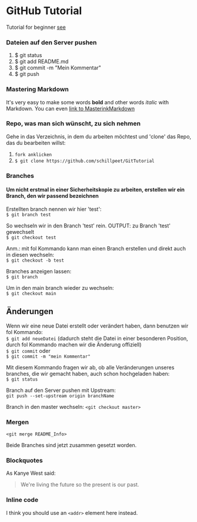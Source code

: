 # GitHub Tutorial
Tutorial for beginner [see](https://boolie.org/git-github-anfaenger-tutorial/)

### Dateien auf den Server pushen
1. $ git status
2. $ git add README.md
3. $ git commit -m "Mein Kommentar"
4. $ git push

### Mastering Markdown
It's very easy to make some words **bold** and other words *italic* with Markdown. You can even [link to MasterinkMarkdown](https://guides.github.com/features/mastering-markdown/)

### Repo, was man sich wünscht, zu sich nehmen
Gehe in das Verzeichnis, in dem du arbeiten möchtest und 'clone' das Repo, das du bearbeiten willst:
1. `fork anklicken`
2. `$ git clone https://github.com/schillpeet/GitTutorial`

### Branches
#### Um nicht erstmal in einer Sicherheitskopie zu arbeiten, erstellen wir ein Branch, den wir passend bezeichnen
Erstellten branch nennen wir hier 'test':<br>
`$ git branch test`

So wechseln wir in den Branch 'test' rein. OUTPUT: zu Branch 'test' gewechselt<br>
`$ git checkout test`

Anm.: mit fol Kommando kann man einen Branch erstellen und direkt auch in diesen wechseln:<br>
`$ git checkout -b test`

Branches anzeigen lassen:<br>
`$ git branch`

Um in den main branch wieder zu wechseln:<br>
`$ git checkout main`

## Änderungen
Wenn wir eine neue Datei erstellt oder verändert haben, dann benutzen wir fol Kommando:<br>
`$ git add neueDatei`
(dadurch steht die Datei in einer besonderen Position, durch fol Kommando machen wir die Änderung offiziell)<br>
`$ git commit`
oder<br>
`$ git commit -m "mein Kommentar"`

Mit diesem Kommando fragen wir ab, ob alle Veränderungen unseres branches, die wir gemacht haben, auch schon hochgeladen haben:<br>
`$ git status`

Branch auf den Server pushen mit Upstream:<br>
`git push --set-upstream origin branchName`

Branch in den master wechseln:
`<git checkout master>`

### Mergen
`<git merge README_Info>`

Beide Branches sind jetzt zusammen gesetzt worden.

### Blockquotes
As Kanye West said:
> We're living the future so
> the present is our past.

### Inline code
I think you should use an
`<addr>` element here instead.
